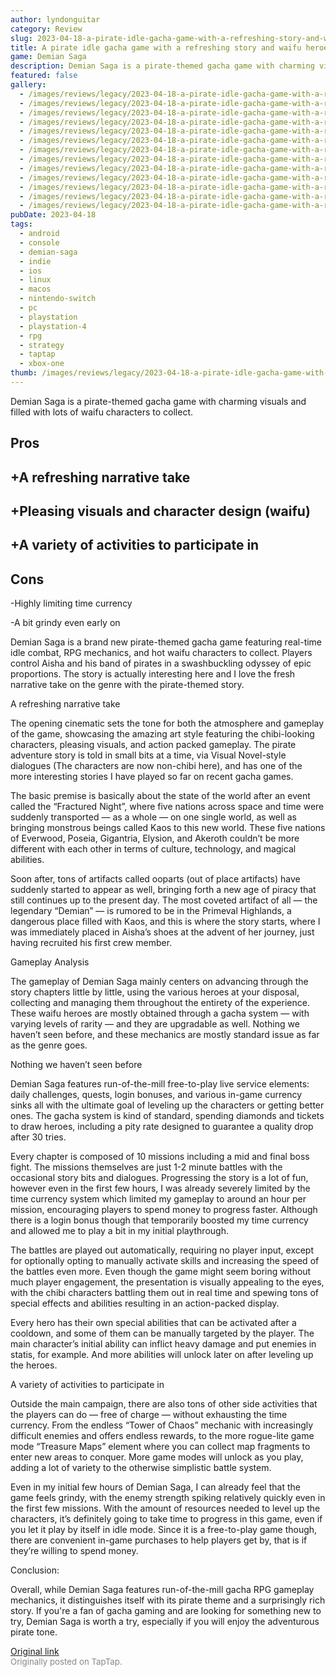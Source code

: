 ```yaml
---
author: lyndonguitar
category: Review
slug: 2023-04-18-a-pirate-idle-gacha-game-with-a-refreshing-story-and-waifu-heroes-full-review-demian-s
title: A pirate idle gacha game with a refreshing story and waifu heroes | Full Review - Demian Saga
game: Demian Saga
description: Demian Saga is a pirate-themed gacha game with charming visuals and filled with lots of  waifu characters to collect.
featured: false
gallery:
  - /images/reviews/legacy/2023-04-18-a-pirate-idle-gacha-game-with-a-refreshing-story-and-waifu-heroes--full-review---demian-s-0.avif
  - /images/reviews/legacy/2023-04-18-a-pirate-idle-gacha-game-with-a-refreshing-story-and-waifu-heroes--full-review---demian-s-1.avif
  - /images/reviews/legacy/2023-04-18-a-pirate-idle-gacha-game-with-a-refreshing-story-and-waifu-heroes--full-review---demian-s-2.avif
  - /images/reviews/legacy/2023-04-18-a-pirate-idle-gacha-game-with-a-refreshing-story-and-waifu-heroes--full-review---demian-s-3.avif
  - /images/reviews/legacy/2023-04-18-a-pirate-idle-gacha-game-with-a-refreshing-story-and-waifu-heroes--full-review---demian-s-4.avif
  - /images/reviews/legacy/2023-04-18-a-pirate-idle-gacha-game-with-a-refreshing-story-and-waifu-heroes--full-review---demian-s-5.avif
  - /images/reviews/legacy/2023-04-18-a-pirate-idle-gacha-game-with-a-refreshing-story-and-waifu-heroes--full-review---demian-s-6.avif
  - /images/reviews/legacy/2023-04-18-a-pirate-idle-gacha-game-with-a-refreshing-story-and-waifu-heroes--full-review---demian-s-7.avif
  - /images/reviews/legacy/2023-04-18-a-pirate-idle-gacha-game-with-a-refreshing-story-and-waifu-heroes--full-review---demian-s-8.avif
  - /images/reviews/legacy/2023-04-18-a-pirate-idle-gacha-game-with-a-refreshing-story-and-waifu-heroes--full-review---demian-s-9.avif
  - /images/reviews/legacy/2023-04-18-a-pirate-idle-gacha-game-with-a-refreshing-story-and-waifu-heroes--full-review---demian-s-10.avif
  - /images/reviews/legacy/2023-04-18-a-pirate-idle-gacha-game-with-a-refreshing-story-and-waifu-heroes--full-review---demian-s-11.avif
  - /images/reviews/legacy/2023-04-18-a-pirate-idle-gacha-game-with-a-refreshing-story-and-waifu-heroes--full-review---demian-s-12.avif
pubDate: 2023-04-18
tags:
  - android
  - console
  - demian-saga
  - indie
  - ios
  - linux
  - macos
  - nintendo-switch
  - pc
  - playstation
  - playstation-4
  - rpg
  - strategy
  - taptap
  - xbox-one
thumb: /images/reviews/legacy/2023-04-18-a-pirate-idle-gacha-game-with-a-refreshing-story-and-waifu-heroes--full-review---demian-s-0.avif
---
```


Demian Saga is a pirate-themed gacha game with charming visuals and filled with lots of  waifu characters to collect.




## Pros



## +A refreshing narrative take


## +Pleasing visuals and character design (waifu)


## +A variety of activities to participate in




## Cons


-Highly limiting time currency

-A bit grindy even early on

Demian Saga is a brand new pirate-themed gacha game featuring real-time idle combat, RPG mechanics, and hot waifu characters to collect. Players control Aisha and his band of pirates in a swashbuckling odyssey of epic proportions. The story is actually interesting here and I love the fresh narrative take on the genre with the pirate-themed story.

A refreshing narrative take

The opening cinematic sets the tone for both the atmosphere and gameplay of the game, showcasing the amazing art style featuring the chibi-looking characters, pleasing visuals, and action packed gameplay. The pirate adventure story is told in small bits at a time, via Visual Novel-style dialogues (The characters are now non-chibi here), and has one of the more interesting stories I have played so far on recent gacha games.

The basic premise is basically about the state of the world after an event called the “Fractured Night”, where five nations across space and time were suddenly transported — as a whole — on one single world, as well as bringing monstrous beings called Kaos to this new world. These five nations of Everwood, Poseia, Gigantria, Elysion, and Akeroth couldn’t be more different with each other in terms of culture, technology, and magical abilities.

Soon after, tons of artifacts called ooparts (out of place artifacts) have suddenly started to appear as well, bringing forth a new age of piracy that still continues up to the present day. The most coveted artifact of all — the legendary “Demian” — is rumored to be in the Primeval Highlands, a dangerous place filled with Kaos, and this is where the story starts, where I was immediately placed in Aisha’s shoes at the advent of her journey, just having recruited his first crew member.

Gameplay Analysis

The gameplay of Demian Saga mainly centers on advancing through the story chapters little by little, using the various heroes at your disposal, collecting and managing them throughout the entirety of the experience. These waifu heroes are mostly obtained through a gacha system — with varying levels of rarity — and they are upgradable as well. Nothing we haven’t seen before, and these mechanics are mostly standard issue as far as the genre goes.

Nothing we haven’t seen before

Demian Saga features run-of-the-mill free-to-play live service elements: daily challenges, quests, login bonuses, and various in-game currency sinks all with the ultimate goal of leveling up the characters or getting better ones. The gacha system is kind of standard, spending diamonds and tickets to draw heroes, including a pity rate designed to guarantee a quality drop after 30 tries.

Every chapter is composed of 10 missions including a mid and final boss fight. The missions themselves are just 1-2 minute battles with the occasional story bits and dialogues. Progressing the story is a lot of fun, however even in the first few hours, I was already severely limited by the time currency system which limited my gameplay to around an hour per mission, encouraging players to spend money to progress faster. Although there is a login bonus though that temporarily boosted my time currency and allowed me to play a bit in my initial playthrough.

The battles are played out automatically, requiring no player input, except for optionally opting to manually activate skills and increasing the speed of the battles even more. Even though the game might seem boring without much player engagement, the presentation is visually appealing to the eyes, with the chibi characters battling them out in real time and spewing tons of special effects and abilities resulting in an action-packed display.

Every hero has their own special abilities that can be activated after a cooldown, and some of them can be manually targeted by the player. The main character’s initial ability can inflict heavy damage and put enemies in statis, for example. And more abilities will unlock later on after leveling up the heroes.

A variety of activities to participate in

Outside the main campaign, there are also tons of other side activities that the players can do — free of charge — without exhausting the time currency. From the endless “Tower of Chaos” mechanic with increasingly difficult enemies and offers endless rewards, to the more rogue-lite game mode “Treasure Maps” element where you can collect map fragments to enter new areas to conquer. More game modes will unlock as you play, adding a lot of variety to the otherwise simplistic battle system.

Even in my initial few hours of Demian Saga, I can already feel that the game feels grindy, with the enemy strength spiking relatively quickly even in the first few missions. With the amount of resources needed to level up the characters, it’s definitely going to take time to progress in this game, even if you let it play by itself in idle mode. Since it is a free-to-play game though, there are convenient in-game purchases to help players get by, that is if they’re willing to spend money.

Conclusion:

Overall, while Demian Saga features run-of-the-mill gacha RPG gameplay mechanics, it distinguishes itself with its pirate theme and a surprisingly rich story. If you're a fan of gacha gaming and are looking for something new to try, Demian Saga is worth a try, especially if you will enjoy the adventurous pirate tone.

[Original link](https://www.taptap.io/post/5158604)<br><span style="font-size: 0.95em; color: #888;">Originally posted on TapTap.</span>